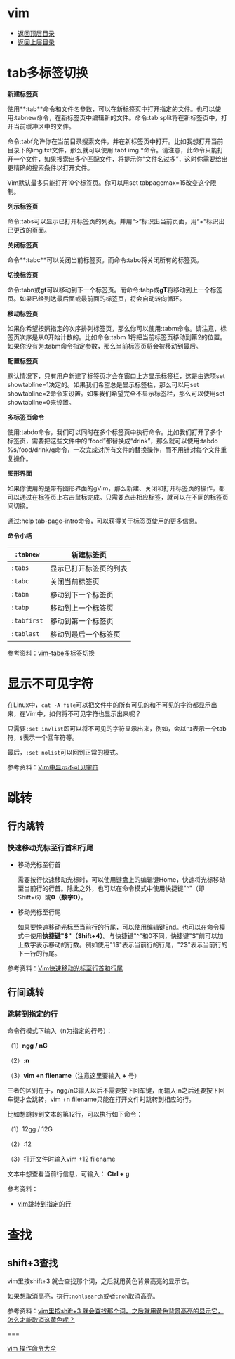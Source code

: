 # vim

- [返回顶层目录](../../../README.md)
- [返回上层目录](../linux.md)



# tab多标签切换

**新建标签页**

使用**:tab**命令和文件名参数，可以在新标签页中打开指定的文件。也可以使用:tabnew命令，在新标签页中编辑新的文件。命令:tab split将在新标签页中，打开当前缓冲区中的文件。

命令:tabf允许你在当前目录搜索文件，并在新标签页中打开。比如我想打开当前目录下的img.txt文件，那么就可以使用:tabf img.*命令。请注意，此命令只能打开一个文件，如果搜索出多个匹配文件，将提示你“文件名过多”，这时你需要给出更精确的搜索条件以打开文件。

Vim默认最多只能打开10个标签页。你可以用set tabpagemax=15改变这个限制。

**列示标签页**

命令:tabs可以显示已打开标签页的列表，并用“>”标识出当前页面，用“+”标识出已更改的页面。

**关闭标签页**

命令**:tabc**可以关闭当前标签页。而命令:tabo将关闭所有的标签页。

**切换标签页**

命令:tabn或**gt**可以移动到下一个标签页。而命令:tabp或**gT**将移动到上一个标签页。如果已经到达最后面或最前面的标签页，将会自动转向循环。

**移动标签页**

如果你希望按照指定的次序排列标签页，那么你可以使用:tabm命令。请注意，标签页次序是从0开始计数的。比如命令:tabm 1将把当前标签页移动到第2的位置。如果你没有为:tabm命令指定参数，那么当前标签页将会被移动到最后。

**配置标签页**

默认情况下，只有用户新建了标签页才会在窗口上方显示标签栏，这是由选项set showtabline=1决定的。如果我们希望总是显示标签栏，那么可以用set showtabline=2命令来设置。如果我们希望完全不显示标签栏，那么可以使用set showtabline=0来设置。

**多标签页命令**

使用:tabdo命令，我们可以同时在多个标签页中执行命令。比如我们打开了多个标签页，需要把这些文件中的“food”都替换成“drink”，那么就可以使用:tabdo %s/food/drink/g命令，一次完成对所有文件的替换操作，而不用针对每个文件重复操作。

**图形界面**

如果你使用的是带有图形界面的gVim，那么新建、关闭和打开标签页的操作，都可以通过在标签页上右击鼠标完成。只需要点击相应标签，就可以在不同的标签页间切换。

通过:help tab-page-intro命令，可以获得关于标签页使用的更多信息。

**命令小结**

| `:tabnew`   | 新建标签页             |
| ----------- | ---------------------- |
| `:tabs`     | 显示已打开标签页的列表 |
| `:tabc`     | 关闭当前标签页         |
| `:tabn`     | 移动到下一个标签页     |
| `:tabp`     | 移动到上一个标签页     |
| `:tabfirst` | 移动到第一个标签页     |
| `:tablast`  | 移动到最后一个标签页   |



参考资料：[vim-tabe多标签切换](https://www.cnblogs.com/liqiu/archive/2013/03/26/2981949.html)



# 显示不可见字符

在Linux中，`cat -A file`可以把文件中的所有可见的和不可见的字符都显示出来，在Vim中，如何将不可见字符也显示出来呢？

只需要`:set invlist`即可以将不可见的字符显示出来，例如，会以`^I`表示一个tab符，`$`表示一个回车符等。

最后，`:set nolist`可以回到正常的模式。



参考资料：[Vim中显示不可见字符](http://yejinxin.github.io/show-nonprinting-character-in-vim)



# 跳转

## 行内跳转

### 快速移动光标至行首和行尾

* 移动光标至行首

  需要按行快速移动光标时，可以使用键盘上的编辑键Home，快速将光标移动至当前行的行首。除此之外，也可以在命令模式中使用快捷键"^"（即Shift+6）或**0（数字0）**。

* 移动光标至行尾

  如果要快速移动光标至当前行的行尾，可以使用编辑键End。也可以在命令模式中使用**快捷键"\$"（Shift+4）**。与快捷键"^"和0不同，快捷键"\$"前可以加上数字表示移动的行数。例如使用"1\$"表示当前行的行尾，"2\$"表示当前行的下一行的行尾。



参考资料：[Vim快速移动光标至行首和行尾](https://blog.csdn.net/Miss_Mario/article/details/45915151)

## 行间跳转

### 跳转到指定的行

命令行模式下输入（n为指定的行号）：

（1）**ngg / nG**

（2）**:n**

（3）**vim +n filename**（注意这里要输入 **+** 号）

三者的区别在于，ngg/nG输入以后不需要按下回车键，而输入:n之后还要按下回车键才会跳转，vim +n filename只能在打开文件时跳转到相应的行。

比如想跳转到文本的第12行，可以执行如下命令：

（1）12gg / 12G

（2）:12

（3）打开文件时输入vim +12 filename

文本中想查看当前行信息，可输入： **Ctrl + g**



参考资料：

* [vim跳转到指定的行](https://blog.csdn.net/u011848617/article/details/38434359)



# 查找

## shift+3查找

vim里按shift+3 就会查找那个词，之后就用黄色背景高亮的显示它。

如果想取消高亮，执行`:nohlsearch`或者`:noh`取消高亮。



参考资料：[vim里按shift+3 就会查找那个词，之后就用黄色背景高亮的显示它，怎么才能取消这黄色呢？](https://zhidao.baidu.com/question/243941.html)



===

[vim 操作命令大全](https://blog.csdn.net/weixin_37657720/article/details/80645991)
